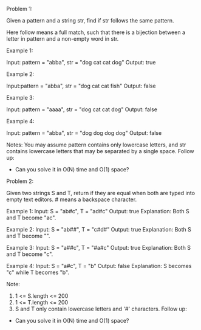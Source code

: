 Problem 1:

Given a pattern and a string str, find if str follows the same pattern.

Here follow means a full match, such that there is a bijection between a letter in pattern and a non-empty word in str.

Example 1:

Input: pattern = "abba", str = "dog cat cat dog"
Output: true

Example 2:

Input:pattern = "abba", str = "dog cat cat fish"
Output: false

Example 3:

Input: pattern = "aaaa", str = "dog cat cat dog"
Output: false

Example 4:

Input: pattern = "abba", str = "dog dog dog dog"
Output: false

Notes:
You may assume pattern contains only lowercase letters, and str contains lowercase letters that may be separated by a single space.
Follow up:
* Can you solve it in O(N) time and O(1) space?

Problem 2:

Given two strings S and T, return if they are equal when both are typed into empty text editors. # means a backspace character.

Example 1:
Input: S = "ab#c", T = "ad#c"
Output: true
Explanation: Both S and T become "ac".

Example 2:
Input: S = "ab##", T = "c#d#"
Output: true
Explanation: Both S and T become "".

Example 3:
Input: S = "a##c", T = "#a#c"
Output: true
Explanation: Both S and T become "c".

Example 4:
Input: S = "a#c", T = "b"
Output: false
Explanation: S becomes "c" while T becomes "b".

Note:
1. 1 <= S.length <= 200
2. 1 <= T.length <= 200
3. S and T only contain lowercase letters and '#' characters.
Follow up:
* Can you solve it in O(N) time and O(1) space?
